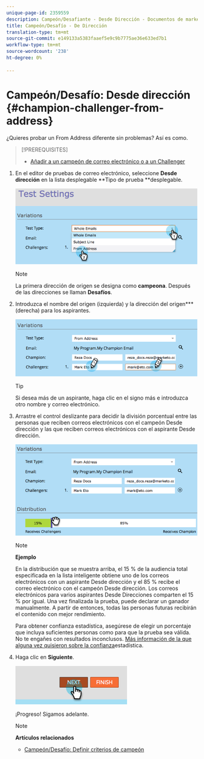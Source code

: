 ```yaml
---
unique-page-id: 2359559
description: Campeón/Desafiante - Desde Dirección - Documentos de marketing - Documentación del producto
title: Campeón/Desafío - De Dirección
translation-type: tm+mt
source-git-commit: e149133a5383faaef5e9c9b7775ae36e633ed7b1
workflow-type: tm+mt
source-wordcount: '238'
ht-degree: 0%

---
```



# Campeón/Desafío: Desde dirección {#champion-challenger-from-address}

¿Quieres probar un From Address diferente sin problemas? Así es como.

>[!PREREQUISITES]
>
>* [Añadir a un campeón de correo electrónico o a un Challenger](add-an-email-champion-challenger.md)

>



1. En el editor de pruebas de correo electrónico, seleccione **Desde dirección** en la lista desplegable **Tipo de prueba **desplegable.

   ![](assets/image2014-9-15-12-3a52-3a33.png)

   >[!NOTE]
   >
   >La primera dirección de origen se designa como **campeona**. Después de las direcciones se llaman **Desafíos**.

1. Introduzca el nombre del origen (izquierda) y la dirección del origen*** (derecha) para los aspirantes.

   ![](assets/image2014-9-15-12-3a52-3a50.png)

   >[!TIP]
   >
   >Si desea más de un aspirante, haga clic en el signo más e introduzca otro nombre y correo electrónico.

1. Arrastre el control deslizante para decidir la división porcentual entre las personas que reciben correos electrónicos con el campeón Desde dirección y las que reciben correos electrónicos con el aspirante Desde dirección.

   ![](assets/image2014-9-15-12-3a53-3a1.png)

   >[!NOTE]
   >
   >**Ejemplo**
   >
   >
   >En la distribución que se muestra arriba, el 15 % de la audiencia total especificada en la lista inteligente obtiene uno de los correos electrónicos con un aspirante Desde dirección y el 85 % recibe el correo electrónico con el campeón Desde dirección. Los correos electrónicos para varios aspirantes Desde Direcciones comparten el 15 % por igual. Una vez finalizada la prueba, puede declarar un ganador manualmente. A partir de entonces, todas las personas futuras recibirán el contenido con mejor rendimiento.

   Para obtener confianza estadística, asegúrese de elegir un porcentaje que incluya suficientes personas como para que la prueba sea válida. No te engañes con resultados inconclusos.  [Más información de la que alguna vez quisieron sobre la confianza](http://en.wikipedia.org/wiki/Confidence_interval)estadística.

1. Haga clic en **Siguiente**.

   ![](assets/image2014-9-15-12-3a53-3a15.png)

   ¡Progreso! Sigamos adelante.

   >[!NOTE]
   >
   >**Artículos relacionados**
   >
   >    
   >    
   >    * [Campeón/Desafío: Definir criterios de campeón](champion-challenger-define-champion-criteria.md)


